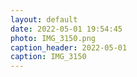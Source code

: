 ```yaml
---
layout: default
date: 2022-05-01 19:54:45
photo: IMG_3150.png
caption_header: 2022-05-01
caption: IMG_3150
---
```

